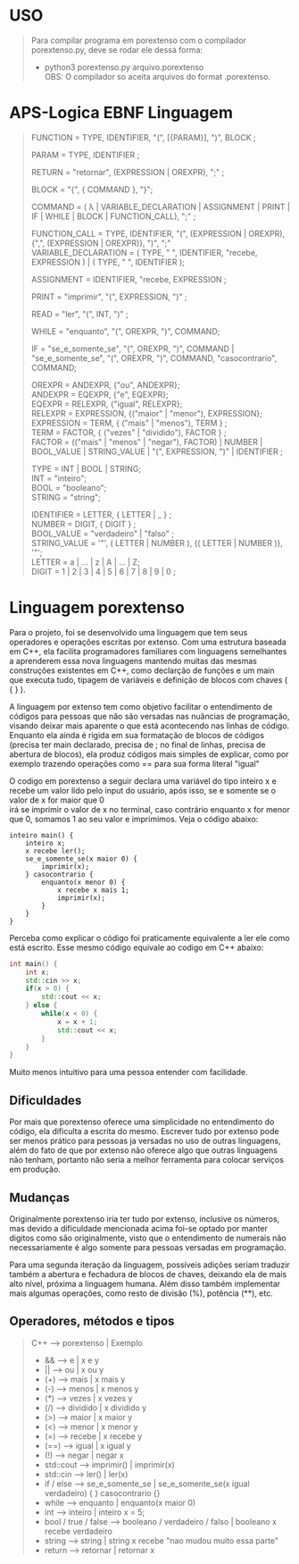 # USO

> Para compilar programa em porextenso com o compilador porextenso.py, deve se rodar ele dessa forma:  
> - python3 porextenso.py arquivo.porextenso  
> OBS: O compilador so aceita arquivos do format .porextenso.

# APS-Logica EBNF Linguagem
> FUNCTION = TYPE, IDENTIFIER, "(", [{PARAM}], ")", BLOCK ;  
> 
> PARAM = TYPE, IDENTIFIER ;  
> 
> RETURN = "retornar", (EXPRESSION | OREXPR), ";" ;  
> 
> BLOCK = "{", { COMMAND }, "}";  
> 
> COMMAND = ( λ | VARIABLE_DECLARATION | ASSIGNMENT | PRINT | IF | WHILE | BLOCK | FUNCTION_CALL), ";" ;  
> 
> FUNCTION_CALL = TYPE, IDENTIFIER, "(", (EXPRESSION | OREXPR), {",", (EXPRESSION | OREXPR)}, ")", ";"  
> VARIABLE_DECLARATION = ( TYPE, " ", IDENTIFIER, "recebe, EXPRESSION ) | ( TYPE, " ", IDENTIFIER );  
>  
> ASSIGNMENT = IDENTIFIER, "recebe, EXPRESSION ;  
>  
> PRINT = "imprimir", "(", EXPRESSION, ")" ;  
>  
> READ = "ler", "(", INT, ")" ;  
>  
> WHILE = "enquanto", "(", OREXPR, ")", COMMAND;  
>  
> IF = "se_e_somente_se", "(", OREXPR, ")", COMMAND | "se_e_somente_se", "(", OREXPR, ")", COMMAND, "casocontrario", COMMAND;  
>   
> OREXPR = ANDEXPR, {"ou", ANDEXPR};  
> ANDEXPR = EQEXPR, {"e", EQEXPR};  
> EQEXPR = RELEXPR, {"igual", RELEXPR};  
> RELEXPR = EXPRESSION, {("maior" | "menor"), EXPRESSION};  
> EXPRESSION = TERM, { ("mais" | "menos"), TERM } ;  
> TERM = FACTOR, { ("vezes" | "dividido"), FACTOR } ;  
> FACTOR = (("mais" | "menos" | "negar"), FACTOR) | NUMBER | BOOL_VALUE | STRING_VALUE | "(", EXPRESSION, ")" | IDENTIFIER ;  
>   
> TYPE = INT | BOOL | STRING;  
> INT = "inteiro";  
> BOOL = "booleano";  
> STRING = "string";  
> 
> IDENTIFIER = LETTER, { LETTER | _ } ;  
> NUMBER = DIGIT, { DIGIT } ;  
> BOOL_VALUE = "verdadeiro" | "falso" ;  
> STRING_VALUE = '"', ( LETTER | NUMBER ), {( LETTER | NUMBER )}, '"';  
> LETTER = a | ... | z | A | ... | Z;  
> DIGIT = 1 | 2 | 3 | 4 | 5 | 6 | 7 | 8 | 9 | 0 ;  

# Linguagem porextenso
<p>Para o projeto, foi se desenvolvido uma linguagem que tem seus operadores e operações escritas por extenso. 
Com uma estrutura baseada em C++, ela facilita programadores familiares com linguagens semelhantes a aprenderem essa nova linguagens mantendo muitas das mesmas construções  
existentes em C++, como declarção de funções e um main que executa tudo, tipagem de variáveis e definição de blocos com chaves ( { } ).</p>  
<p>A linguagem por extenso tem como objetivo facilitar o entendimento de códigos para pessoas que não são versadas nas nuâncias de programação, visando deixar mais aparente  
o que está acontecendo nas linhas de código. Enquanto ela ainda é rigida em sua formatação de blocos de códigos (precisa ter main declarado, precisa de ; no final de linhas,  
precisa de abertura de blocos), ela produz códigos mais simples de explicar, como por exemplo trazendo operações como == para sua forma literal "igual"</p>  


O codigo em porextenso a seguir declara uma variável do tipo inteiro x e recebe um valor lido pelo input do usuário, após isso, se e somente se o valor de x for maior que 0  
irá se imprimir o valor de x no terminal, caso contrário enquanto x for menor que 0, somamos 1 ao seu valor e imprimimos. Veja o código abaixo:  

```
inteiro main() {
    inteiro x;
    x recebe ler();
    se_e_somente_se(x maior 0) {
        imprimir(x);
    } casocontrario {
        enquanto(x menor 0) {
            x recebe x mais 1;
            imprimir(x);
        }
    }
}
```
Perceba como explicar o código foi praticamente equivalente a ler ele como está escrito. Esse mesmo código equivale ao codigo em C++ abaixo:  

```C++
int main() {
    int x;
    std::cin >> x;
    if(x > 0) {
        std::cout << x;
    } else {
        while(x < 0) {
            x = x + 1;
            std::cout << x;
        }
    }
}
```

Muito menos intuitivo para uma pessoa entender com facilidade.  
  

## Dificuldades
<p>Por mais que porextenso oferece uma simplicidade no entendimento do código, ela dificulta a escrita do mesmo.  
Escrever tudo por extenso pode ser menos prático para pessoas ja versadas no uso de outras linguagens, além do fato
de que por extenso não oferece algo que outras linguagens não tenham, portanto não seria a melhor ferramenta para  
colocar serviços em produção.</p>  
  

## Mudanças
<p>Originalmente porextenso iria ter tudo por extenso, inclusive os números, mas devido a dificuldade mencionada acima  
foi-se optado por manter digitos como são originalmente, visto que o entendimento de numerais não necessariamente é  
algo somente para pessoas versadas em programação.</p>
<p>Para uma segunda iteração da linguagem, possíveis adições seriam traduzir também a abertura e fechadura de blocos  
de chaves, deixando ela de mais alto nível, próxima a linguagem humana. Além disso também implementar mais algumas  
operações, como resto de divisão (%), potência (**), etc.</p>  
  

  
## Operadores, métodos e tipos  
> C++ --> porextenso | Exemplo  
> - && --> e | x e y  
> - || --> ou | x ou y   
> - (+) --> mais | x mais y  
> - (-) --> menos | x menos y  
> - (*) --> vezes | x vezes y  
> - (/) --> dividido | x dividido y  
> - (>) --> maior | x maior y  
> - (<) --> menor | x menor y  
> - (=) --> recebe | x recebe y  
> - (==) --> igual | x igual y  
> - (!) --> negar | negar x  
> - std::cout --> imprimir() | imprimir(x)  
> - std::cin --> ler() | ler(x)  
> - if / else --> se_e_somente_se | se_e_somente_se(x igual verdadeiro) { } casocontrario {}  
> - while --> enquanto | enquanto(x maior 0)
> - int --> inteiro | inteiro x = 5;
> - bool / true / false --> booleano / verdadeiro / falso | booleano x recebe verdadeiro
> - string --> string | string x recebe "nao mudou muito essa parte"
> - return --> retornar | retornar x
